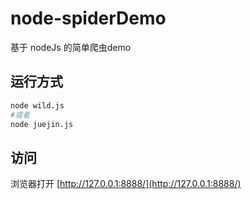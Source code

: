 # node-spiderDemo
基于 nodeJs 的简单爬虫demo

## 运行方式

```bash
node wild.js 
#或者
node juejin.js
```

## 访问

浏览器打开  [http://127.0.0.1:8888/](http://127.0.0.1:8888/)

